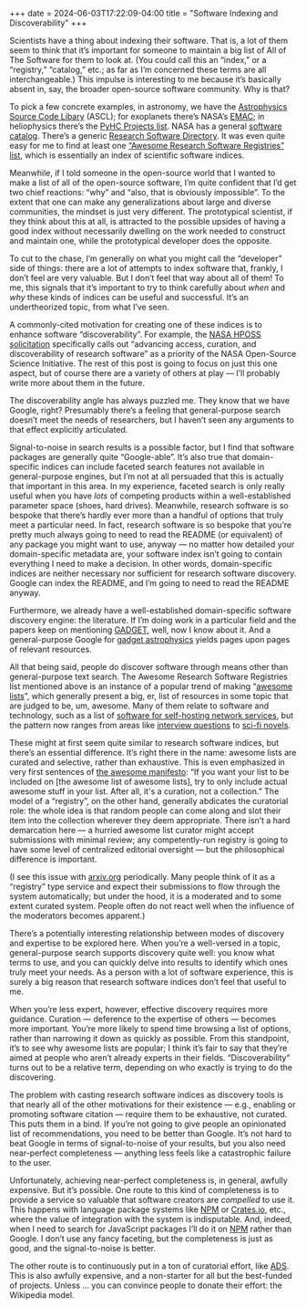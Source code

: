 +++
date = 2024-06-03T17:22:09-04:00
title = "Software Indexing and Discoverability"
+++

Scientists have a thing about indexing their software. That is, a lot of them
seem to think that it’s important for someone to maintain a big list of All of
The Software for them to look at. (You could call this an “index,” or a
“registry,” “catalog,” etc.; as far as I’m concerned these terms are all
interchangeable.) This impulse is interesting to me because it’s basically
absent in, say, the broader open-source software community. Why is that?

<!-- more -->

To pick a few concrete examples, in astronomy, we have the [Astrophysics Source
Code Libary][ascl] (ASCL); for exoplanets there’s NASA’s [EMAC][emac]; in
heliophysics there’s the [PyHC Projects list][pyhcp]. NASA has a general
[software catalog][nasasc]. There’s a generic [Research Software
Directory][rsd]. It was even quite easy for me to find at least one [“Awesome
Research Software Registries” list][arsr], which is essentially an index of
scientific software indices.

[ascl]: http://ascl.net/
[emac]: https://emac.gsfc.nasa.gov/
[pyhcp]: https://heliopython.org/projects/
[nasasc]: https://software.nasa.gov/
[rsd]: https://research-software-directory.org/software
[arsr]: https://github.com/NLeSC/awesome-research-software-registries

Meanwhile, if I told someone in the open-source world that I wanted to make a
list of all of the open-source software, I’m quite confident that I’d get two
chief reactions: “why” and “also, that is obviously impossible”. To the extent
that one can make any generalizations about large and diverse communities, the
mindset is just very different. The prototypical scientist, if they think about
this at all, is attracted to the possible upsides of having a good index without
necessarily dwelling on the work needed to construct and maintain one, while the
prototypical developer does the opposite.

To cut to the chase, I’m generally on what you might call the “developer” side
of things: there are a lot of attempts to index software that, frankly, I don’t
feel are very valuable. But I don’t feel that way about all of them! To me, this
signals that it’s important to try to think carefully about *when* and *why*
these kinds of indices can be useful and successful. It’s an undertheorized
topic, from what I’ve seen.

A commonly-cited motivation for creating one of these indices is to enhance
software “discoverability”. For example, the [NASA HPOSS solicitation][hposs]
specifically calls out “advancing access, curation, and discoverability of
research software” as a priority of the NASA Open-Source Science Initiative. The
rest of this post is going to focus on just this one aspect, but of course there
are a variety of others at play — I’ll probably write more about them in the
future.

The discoverability angle has always puzzled me. They know that we have Google,
right? Presumably there’s a feeling that general-purpose search doesn’t meet the
needs of researchers, but I haven’t seen any arguments to that effect explicitly
articulated.

Signal-to-noise in search results is a possible factor, but I find that software
packages are generally quite “Google-able”. It’s also true that domain-specific
indices can include faceted search features not available in general-purpose
engines, but I’m not at all persuaded that this is actually that important in
this area. In my experience, faceted search is only really useful when you have
*lots* of competing products within a well-established parameter space (shoes,
hard drives). Meanwhile, research software is so bespoke that there’s hardly
ever more than a handful of options that truly meet a particular need. In fact,
research software is so bespoke that you’re pretty much always going to need to
read the README (or equivalent) of any package you might want to use, anyway —
no matter how detailed your domain-specific metadata are, your software index
isn’t going to contain everything I need to make a decision. In other words,
domain-specific indices are neither necessary nor sufficient for research
software discovery. Google can index the README, and I’m going to need to read
the README anyway.

[hposs]: https://nspires.nasaprs.com/external/solicitations/summary.do?solId=%7b21419978-190B-811F-35A7-6D2DEEE24E4E%7d&path=&method=init

Furthermore, we already have a well-established domain-specific software
discovery engine: the literature. If I’m doing work in a particular field and
the papers keep on mentioning [GADGET], well, now I know about it. And a
general-purpose Google for [gadget astrophysics][gga] yields pages upon pages of
relevant resources.

[GADGET]: https://en.wikipedia.org/wiki/GADGET
[gga]: https://www.google.com/search?hl=en&q=gadget%20astrophysics

All that being said, people do discover software through means other than
general-purpose text search. The Awesome Research Software Registries list
mentioned above is an instance of a popular trend of making “[awesome lists]”,
which generally present a big, er, list of resources in some topic that are
judged to be, um, awesome. Many of them relate to software and technology, such
as a list of [software for self-hosting network services][awesome-selfhosted],
but the pattern now ranges from areas like [interview
questions][awesome-interview] to [sci-fi novels][awesome-scifi].

[awesome lists]: https://github.com/topics/awesome-list
[awesome-selfhosted]: https://github.com/awesome-selfhosted/awesome-selfhosted
[awesome-interview]: https://github.com/DopplerHQ/awesome-interview-questions
[awesome-scifi]: https://github.com/sindresorhus/awesome-scifi

These might at first seem quite similar to research software indices, but
there’s an essential difference. It’s right there in the name: awesome lists are
curated and selective, rather than exhaustive. This is even emphasized in very
first sentences of [the awesome manifesto]: “If you want your list to be
included on [the awesome list of awesome lists], try to only include actual
awesome stuff in your list. After all, it's a curation, not a collection.” The
model of a “registry”, on the other hand, generally abdicates the curatorial
role: the whole idea is that random people can come along and slot their item
into the collection wherever they deem appropriate. There isn’t a hard
 demarcation here — a hurried awesome list curator might accept submissions with
minimal review; any competently-run registry is going to have some level of
centralized editorial oversight — but the philosophical difference is important.

[the awesome manifesto]: https://github.com/sindresorhus/awesome/blob/main/awesome.md

(I see this issue with [arxiv.org] periodically. Many people think of it as a
“registry” type service and expect their submissions to flow through the system
automatically; but under the hood, it is a moderated and to some extent curated
system. People often do not react well when the influence of the moderators
becomes apparent.)

[arxiv.org]: https://arxiv.org/

There’s a potentially interesting relationship between modes of discovery and
expertise to be explored here. When you’re a well-versed in a topic,
general-purpose search supports discovery quite well: you know what terms to
use, and you can quickly delve into results to identify which ones truly meet
your needs. As a person with a lot of software experience, this is surely a big
reason that research software indices don’t feel that useful to me.

When you’re less expert, however, effective discovery requires more guidance.
Curation — deference to the expertise of others — becomes more important. You’re
more likely to spend time browsing a list of options, rather than narrowing it
down as quickly as possible. From this standpoint, it’s to see why awesome lists
are popular; I think it’s fair to say that they’re aimed at people who aren’t
already experts in their fields. “Discoverability” turns out to be a relative
term, depending on who exactly is trying to do the discovering.

The problem with casting research software indices as discovery tools is that
nearly all of the other motivations for their existence — e.g., enabling or
promoting software citation — require them to be exhaustive, not curated. This
puts them in a bind. If you’re not going to give people an opinionated list of
recommendations, you need to be better than Google. It’s not hard to beat Google
in terms of signal-to-noise of your results, but you also need near-perfect
completeness — anything less feels like a catastrophic failure to the user.

Unfortunately, achieving near-perfect completeness is, in general, awfully
expensive. But it’s possible. One route to this kind of completeness is to
provide a service so valuable that software creators are *compelled* to use it.
This happens with language package systems like [NPM] or [Crates.io], etc.,
where the value of integration with the system is indisputable. And, indeed,
when I need to search for JavaScript packages I’ll do it on [NPM] rather than
Google. I don’t use any fancy faceting, but the completeness is just as good,
and the signal-to-noise is better.

The other route is to continuously put in a ton of curatorial effort, like
[ADS]. This is also awfully expensive, and a non-starter for all but the
best-funded of projects. Unless … you can convince people to donate their
effort: the Wikipedia model.

[NPM]: https://www.npmjs.com/
[ADS]: https://ui.adsabs.harvard.edu/
[Crates.io]: https://crates.io/


